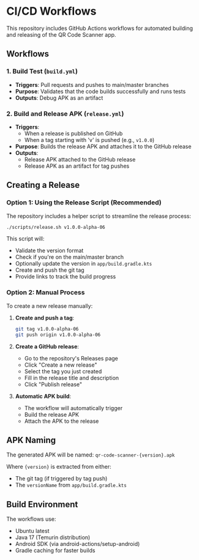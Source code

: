# CI/CD Workflows

This repository includes GitHub Actions workflows for automated building and releasing of the QR Code Scanner app.

## Workflows

### 1. Build Test (`build.yml`)
- **Triggers**: Pull requests and pushes to main/master branches
- **Purpose**: Validates that the code builds successfully and runs tests
- **Outputs**: Debug APK as an artifact

### 2. Build and Release APK (`release.yml`)
- **Triggers**: 
  - When a release is published on GitHub
  - When a tag starting with 'v' is pushed (e.g., `v1.0.0`)
- **Purpose**: Builds the release APK and attaches it to the GitHub release
- **Outputs**: 
  - Release APK attached to the GitHub release
  - Release APK as an artifact for tag pushes

## Creating a Release

### Option 1: Using the Release Script (Recommended)

The repository includes a helper script to streamline the release process:

```bash
./scripts/release.sh v1.0.0-alpha-06
```

This script will:
- Validate the version format
- Check if you're on the main/master branch
- Optionally update the version in `app/build.gradle.kts`
- Create and push the git tag
- Provide links to track the build progress

### Option 2: Manual Process

To create a new release manually:

1. **Create and push a tag**:
   ```bash
   git tag v1.0.0-alpha-06
   git push origin v1.0.0-alpha-06
   ```

2. **Create a GitHub release**:
   - Go to the repository's Releases page
   - Click "Create a new release"
   - Select the tag you just created
   - Fill in the release title and description
   - Click "Publish release"

3. **Automatic APK build**:
   - The workflow will automatically trigger
   - Build the release APK
   - Attach the APK to the release

## APK Naming

The generated APK will be named: `qr-code-scanner-{version}.apk`

Where `{version}` is extracted from either:
- The git tag (if triggered by tag push)
- The `versionName` from `app/build.gradle.kts`

## Build Environment

The workflows use:
- Ubuntu latest
- Java 17 (Temurin distribution)
- Android SDK (via android-actions/setup-android)
- Gradle caching for faster builds